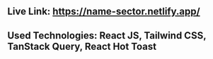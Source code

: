 ## Live Link: https://name-sector.netlify.app/

## Used Technologies: React JS, Tailwind CSS, TanStack Query, React Hot Toast
